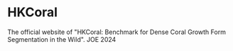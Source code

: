 # HKCoral
The official website of "HKCoral: Benchmark for Dense Coral Growth Form Segmentation in the Wild". JOE 2024

